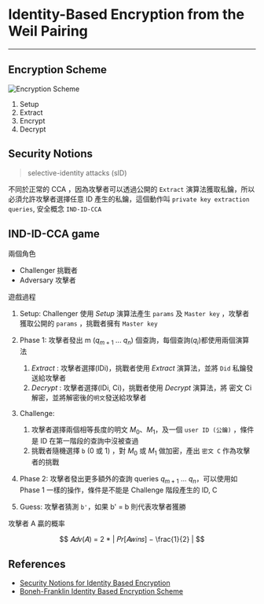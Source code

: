 # Identity-Based Encryption from the Weil Pairing

---

## Encryption Scheme

![Encryption Scheme](https://cdn.jsdelivr.net/gh/tc3oliver/ImageHosting/img/202111260928361.png)

1. Setup
2. Extract
3. Encrypt
4. Decrypt

## Security Notions

> selective-identity attacks (sID)

不同於正常的 CCA ，因為攻擊者可以透過公開的 `Extract` 演算法獲取私鑰，所以必須允許攻擊者選擇任意 ID 產生的私鑰，這個動作叫 `private key extraction queries`, 安全概念 `IND-ID-CCA`

## IND-ID-CCA game

兩個角色

- Challenger 挑戰者
- Adversary 攻擊者

遊戲過程

1. Setup: Challenger 使用 _Setup_ 演算法產生 `params` 及 `Master key` ，攻擊者獲取公開的 `params` ，挑戰者擁有 `Master key`

2. Phase 1: 攻擊者發出 m ($q_{m+1}$ ... $q_{n}$) 個查詢，每個查詢($q_{i}$)都使用兩個演算法

   1. _Extract_ : 攻擊者選擇(IDi)，挑戰者使用 _Extract_ 演算法，並將 `Did` 私鑰發送給攻擊者
   2. _Decrypt_ : 攻擊者選擇(IDi, Ci)，挑戰者使用 _Decrypt_ 演算法，將 密文 Ci 解密，並將解密後的`明文`發送給攻擊者

3. Challenge:

   1. 攻擊者選擇兩個相等長度的明文 $M_{0}$、$M_{1}$，及一個 `user ID (公鑰)` ，條件是 ID 在第一階段的查詢中沒被查過
   2. 挑戰者隨機選擇 `b` (0 或 1) ，對 $M_{0}$ 或 $M_{1}$ 做加密，產出 `密文 C` 作為攻擊者的挑戰

4. Phase 2: 攻擊者發出更多額外的查詢 queries $q_{m+1}$ ... $q_{n}$，可以使用如 Phase 1 一樣的操作，條件是不能是 Challenge 階段產生的 ID, C

5. Guess: 攻擊者猜測 `b'`，如果 b' = b 則代表攻擊者獲勝

攻擊者 A 贏的概率

$$ 𝐴𝑑𝑣(𝐴) = 2 * | 𝑃𝑟[𝐴𝑤𝑖𝑛𝑠] − \frac{1}{2} |  $$

## References

- [Security Notions for Identity Based Encryption](https://eprint.iacr.org/2005/253.pdf)
- [Boneh-Franklin Identity Based Encryption Scheme](https://slideplayer.com/slide/13288472/)
